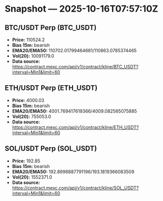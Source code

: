 # Snapshot — 2025-10-16T07:57:10Z

## BTC/USDT Perp (BTC_USDT)
- **Price:** 110524.2
- **Bias 15m:** bearish
- **EMA20/EMA50:** 110702.01799464681/110863.0785374465
- **Vol(20):** 10091179.0
- **Data source:** https://contract.mexc.com/api/v1/contract/kline/BTC_USDT?interval=Min1&limit=60

## ETH/USDT Perp (ETH_USDT)
- **Price:** 4000.03
- **Bias 15m:** bearish
- **EMA20/EMA50:** 4001.769417619366/4009.082565075885
- **Vol(20):** 755053.0
- **Data source:** https://contract.mexc.com/api/v1/contract/kline/ETH_USDT?interval=Min1&limit=60

## SOL/USDT Perp (SOL_USDT)
- **Price:** 192.85
- **Bias 15m:** bearish
- **EMA20/EMA50:** 192.8996887791196/193.1819366083509
- **Vol(20):** 1552371.0
- **Data source:** https://contract.mexc.com/api/v1/contract/kline/SOL_USDT?interval=Min1&limit=60
